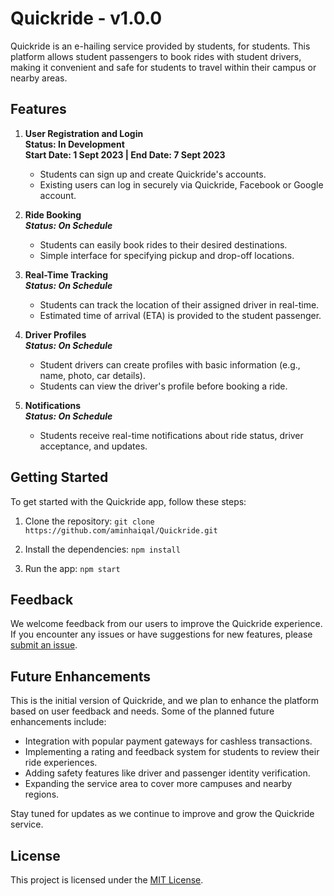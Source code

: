 # Quickride - v1.0.0

Quickride is an e-hailing service provided by students, for students. This platform allows student passengers to book rides with student drivers, making it convenient and safe for students to travel within their campus or nearby areas.


## Features

1. **User Registration and Login** <br>
   **Status: In Development** <br>
   **Start Date: 1 Sept 2023 | End Date: 7 Sept 2023**
   - Students can sign up and create Quickride's accounts.
   - Existing users can log in securely via Quickride, Facebook or Google account.

3. **Ride Booking** <br>
   ***Status: On Schedule***
   - Students can easily book rides to their desired destinations.
   - Simple interface for specifying pickup and drop-off locations.

4. **Real-Time Tracking** <br>
   ***Status: On Schedule***
   - Students can track the location of their assigned driver in real-time.
   - Estimated time of arrival (ETA) is provided to the student passenger.

5. **Driver Profiles** <br>
   ***Status: On Schedule***
   - Student drivers can create profiles with basic information (e.g., name, photo, car details).
   - Students can view the driver's profile before booking a ride.

6. **Notifications** <br>
   ***Status: On Schedule***
   - Students receive real-time notifications about ride status, driver acceptance, and updates.


## Getting Started

To get started with the Quickride app, follow these steps:

1. Clone the repository:
    ``git clone https://github.com/aminhaiqal/Quickride.git``

2. Install the dependencies:
    ``npm install``

3. Run the app:
    ``npm start``


## Feedback

We welcome feedback from our users to improve the Quickride experience. If you encounter any issues or have suggestions for new features, please [submit an issue](https://github.com/aminhaiqal/Quickride/issues).


## Future Enhancements

This is the initial version of Quickride, and we plan to enhance the platform based on user feedback and needs. Some of the planned future enhancements include:

- Integration with popular payment gateways for cashless transactions.
- Implementing a rating and feedback system for students to review their ride experiences.
- Adding safety features like driver and passenger identity verification.
- Expanding the service area to cover more campuses and nearby regions.

Stay tuned for updates as we continue to improve and grow the Quickride service.


## License

This project is licensed under the [MIT License](LICENSE).
